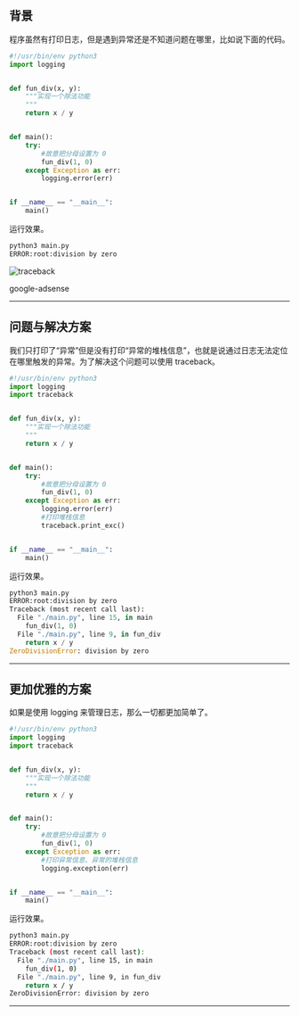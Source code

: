 ## 背景
程序虽然有打印日志，但是遇到异常还是不知道问题在哪里，比如说下面的代码。
```python
#!/usr/bin/env python3
import logging


def fun_div(x, y):
    """实现一个除法功能
    """
    return x / y


def main():
    try:
        #故意把分母设置为 0
        fun_div(1, 0)
    except Exception as err:
        logging.error(err)


if __name__ == "__main__":
    main()
```
运行效果。
```bash
python3 main.py 
ERROR:root:division by zero
```

![traceback](static/2020-27/sqlpy-traceback.jpg)

google-adsense

---


## 问题与解决方案
我们只打印了“异常”但是没有打印“异常的堆栈信息”，也就是说通过日志无法定位在哪里触发的异常。为了解决这个问题可以使用 traceback。

```python
#!/usr/bin/env python3
import logging
import traceback


def fun_div(x, y):
    """实现一个除法功能
    """
    return x / y


def main():
    try:
        #故意把分母设置为 0
        fun_div(1, 0)
    except Exception as err:
        logging.error(err)
        #打印堆栈信息
        traceback.print_exc()


if __name__ == "__main__":
    main()

```
运行效果。
```python
python3 main.py 
ERROR:root:division by zero
Traceback (most recent call last):
  File "./main.py", line 15, in main
    fun_div(1, 0)
  File "./main.py", line 9, in fun_div
    return x / y
ZeroDivisionError: division by zero
```

---


## 更加优雅的方案
如果是使用 logging 来管理日志，那么一切都更加简单了。
```python
#!/usr/bin/env python3
import logging
import traceback


def fun_div(x, y):
    """实现一个除法功能
    """
    return x / y


def main():
    try:
        #故意把分母设置为 0
        fun_div(1, 0)
    except Exception as err:
        #打印异常信息、异常的堆栈信息
        logging.exception(err)


if __name__ == "__main__":
    main()
```
运行效果。
```bash
python3 main.py 
ERROR:root:division by zero
Traceback (most recent call last):
  File "./main.py", line 15, in main
    fun_div(1, 0)
  File "./main.py", line 9, in fun_div
    return x / y
ZeroDivisionError: division by zero
```

---